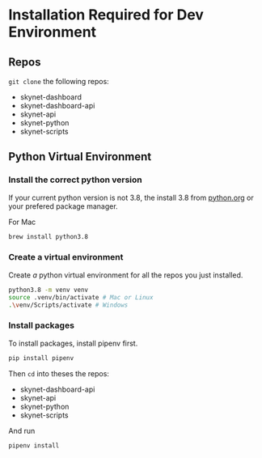 # Installation Required for Dev Environment

## Repos
`git clone` the following repos:
*   skynet-dashboard
*   skynet-dashboard-api
*   skynet-api
*   skynet-python
*   skynet-scripts

## Python Virtual Environment
### Install the correct python version
If your current python version is not 3.8, the install 3.8 from [python.org](https://www.python.org/downloads/release/python-3810/) or your prefered package manager.

For Mac
```sh
brew install python3.8
```
### Create a virtual environment
Create _a_ python virtual environment for all the repos you just installed.
```sh
python3.8 -m venv venv
source .venv/bin/activate # Mac or Linux
.\venv/Scripts/activate # Windows
```

### Install packages
To install packages, install pipenv first.
```sh
pip install pipenv
```
Then `cd` into theses the repos:
*   skynet-dashboard-api
*   skynet-api
*   skynet-python
*   skynet-scripts

And run
```sh
pipenv install
```
